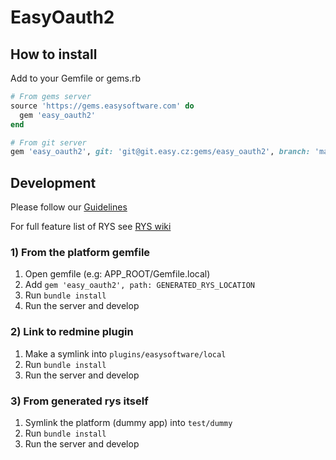 # EasyOauth2

<!--
  -- Replace for true repository location
  --
[![coverage report](https://git.easy.cz/platform-2.0/features/easy_oauth2/badges/master/coverage.svg)](https://git.easy.cz/platform-2.0/features/easy_oauth2/commits/master)
  --
-->

## How to install

Add to your Gemfile or gems.rb

```ruby
# From gems server
source 'https://gems.easysoftware.com' do
  gem 'easy_oauth2'
end

# From git server
gem 'easy_oauth2', git: 'git@git.easy.cz:gems/easy_oauth2', branch: 'master'
```

## Development

Please follow our [Guidelines](https://git.easy.cz/external/guidelines/wikis/home)

For full feature list of RYS see [RYS wiki](https://github.com/easysoftware/rys/wiki)

### 1) From the platform gemfile

1. Open gemfile (e.g: APP_ROOT/Gemfile.local)
2. Add `gem 'easy_oauth2', path: GENERATED_RYS_LOCATION`
3. Run `bundle install`
4. Run the server and develop

### 2) Link to redmine plugin

1. Make a symlink into `plugins/easysoftware/local`
2. Run `bundle install`
3. Run the server and develop

### 3) From generated rys itself

1. Symlink the platform (dummy app) into `test/dummy`
2. Run `bundle install`
3. Run the server and develop
